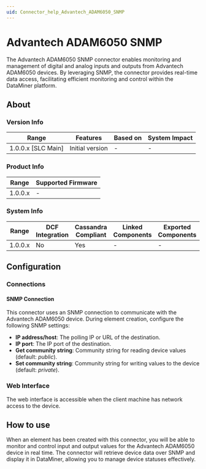 ```yaml
---
uid: Connector_help_Advantech_ADAM6050_SNMP
---
```


# Advantech ADAM6050 SNMP

The Advantech ADAM6050 SNMP connector enables monitoring and management of digital and analog inputs and outputs from Advantech ADAM6050 devices. By leveraging SNMP, the connector provides real-time data access, facilitating efficient monitoring and control within the DataMiner platform.

## About

### Version Info

| Range              | Features        | Based on | System Impact |
|--------------------|-----------------|----------|---------------|
| 1.0.0.x [SLC Main] | Initial version | -        | -             |

### Product Info

| Range       | Supported Firmware |
|-------------|---------------------|
| 1.0.0.x     | -              |

### System Info

| Range       | DCF Integration | Cassandra Compliant | Linked Components | Exported Components |
|-------------|-----------------|---------------------|-------------------|----------------------|
| 1.0.0.x     | No              | Yes                 | -                | -                   |

## Configuration

### Connections

#### SNMP Connection

This connector uses an SNMP connection to communicate with the Advantech ADAM6050 device. During element creation, configure the following SNMP settings:

- **IP address/host**: The polling IP or URL of the destination.
- **IP port**: The IP port of the destination.
- **Get community string**: Community string for reading device values (default: *public*).
- **Set community string**: Community string for writing values to the device (default: *private*).

### Web Interface

The web interface is accessible when the client machine has network access to the device.

## How to use

When an element has been created with this connector, you will be able to monitor and control input and output values for the Advantech ADAM6050 device in real time. The connector will retrieve device data over SNMP and display it in DataMiner, allowing you to manage device statuses effectively.
